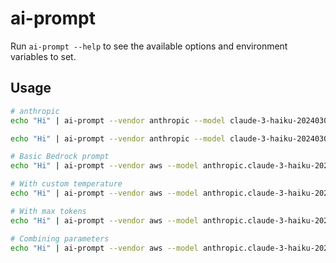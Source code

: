 # ai-prompt

Run `ai-prompt --help` to see the available options and environment variables to set.

## Usage

```bash
# anthropic
echo "Hi" | ai-prompt --vendor anthropic --model claude-3-haiku-20240307

echo "Hi" | ai-prompt --vendor anthropic --model claude-3-haiku-20240307 --temperature 0.8 --max-tokens 2000

# Basic Bedrock prompt
echo "Hi" | ai-prompt --vendor aws --model anthropic.claude-3-haiku-20240307-v1:0

# With custom temperature
echo "Hi" | ai-prompt --vendor aws --model anthropic.claude-3-haiku-20240307-v1:0 --temperature 0.7

# With max tokens
echo "Hi" | ai-prompt --vendor aws --model anthropic.claude-3-haiku-20240307-v1:0 --max-tokens 1500

# Combining parameters
echo "Hi" | ai-prompt --vendor aws --model anthropic.claude-3-haiku-20240307-v1:0 --temperature 0.8 --max-tokens 2000
```
